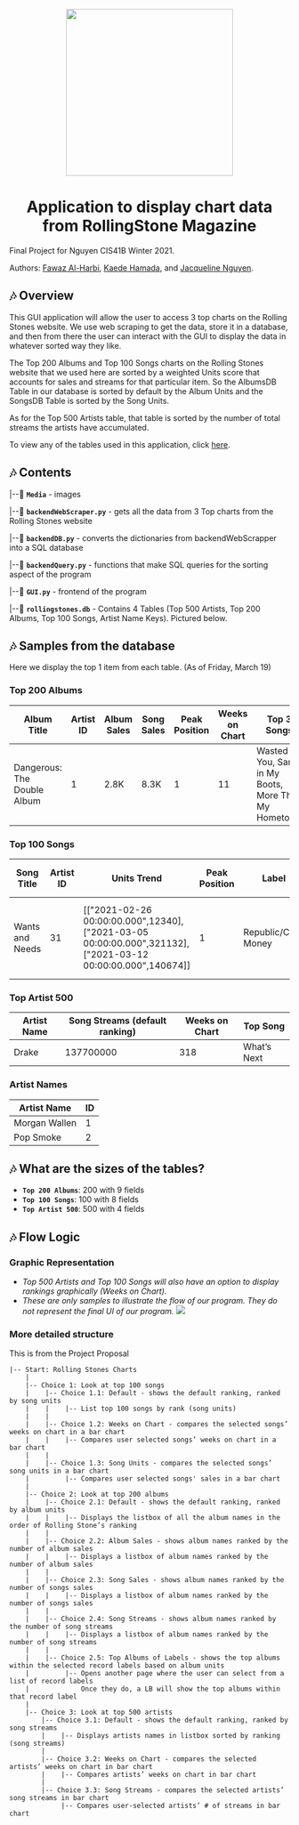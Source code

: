 
<div>
  <p align="center">
    <img width="300" src="https://cdn.worldvectorlogo.com/logos/rolling-stone-1.svg"></img>
  </p>
  <h1 align="center">
    Application to display chart data from RollingStone Magazine
  </h1>
</div>

Final Project for Nguyen CIS41B Winter 2021. 

Authors: [Fawaz Al-Harbi](https://github.com/monsieurCat), [Kaede Hamada](https://github.com/KaeMaple9), and [Jacqueline Nguyen](https://github.com/jacquelinennguyen).

## 🎶 Overview
This GUI application will allow the user to access 3 top charts on the Rolling Stones website. We use web scraping to get the data, store it in a database, and then from there the user can interact with the GUI to display the data in whatever sorted way they like.

The Top 200 Albums and Top 100 Songs charts on the Rolling Stones website that we used here are sorted by a weighted Units score that accounts for sales and streams for that particular item. So the AlbumsDB Table in our database is sorted by default by the Album Units and the SongsDB Table is sorted by the Song Units.

As for the Top 500 Artists table, that table is sorted by the number of total streams the artists have accumulated.

To view any of the tables used in this application, click [here](https://www.rollingstone.com/charts/).

## 🎶 Contents

|--🎸  **`Media`** - images

|--🎸  **`backendWebScraper.py`** - gets all the data from 3 Top charts from the Rolling Stones website

|--🎸  **`backendDB.py`** - converts the dictionaries from backendWebScrapper into a SQL database

|--🎸  **`backendQuery.py`** - functions that make SQL queries for the sorting aspect of the program

|--🎸  **`GUI.py`** - frontend of the program

|--🎸  **`rollingstones.db`** - Contains 4 Tables (Top 500 Artists, Top 200 Albums, Top 100 Songs, Artist Name Keys). Pictured below.

## 🎶 Samples from the database
Here we display the top 1 item from each table. (As of Friday, March 19)

### Top 200 Albums
| Album Title | Artist ID | Album Sales | Song Sales | Peak Position | Weeks on Chart | Top 3 Songs | Record Label | Song Streams |
| --- | --- | --- | --- | --- | --- | --- | --- | --- |
| Dangerous: The Double Album | 1 | 2.8K | 8.3K | 1 | 11 | Wasted on You, Sand in My Boots, More Than My Hometown | Republic | 65000000 |

### Top 100 Songs
| Song Title | Artist ID | Units Trend | Peak Position | Label | Top Cities | Weeks on Chart | Streams |
| --- | --- | --- | --- | --- | --- | --- | --- |
| Wants and Needs | 31 | [["2021-02-26 00:00:00.000",12340],["2021-03-05 00:00:00.000",321132],["2021-03-12 00:00:00.000",140674]] | 1 | Republic/Cash Money | 1 New York, NY 2 Los Angeles, CA 3 Chicago, IL | 2 | 17600000 |

### Top Artist 500
| Artist Name | Song Streams (default ranking) | Weeks on Chart | Top Song |
| --- | --- | --- | --- |
| Drake | 137700000 | 318 | What’s Next |

### Artist Names
| Artist Name | ID |
| --- | --- |
| Morgan Wallen | 1 |
| Pop Smoke | 2 |

## 🎶 What are the sizes of the tables? 
* **`Top 200 Albums`**: 200 with 9 fields
* **`Top 100 Songs`**: 100 with 8 fields
* **`Top Artist 500`**: 500 with 4 fields

## 🎶 Flow Logic
### Graphic Representation
* *Top 500 Artists and Top 100 Songs will also have an option to display rankings graphically (Weeks on Chart).*
* *These are only samples to illustrate the flow of our program. They do not represent the final UI of our program.*
![](https://i.imgur.com/g335cyp.png)

### More detailed structure
This is from the Project Proposal
```
|-- Start: Rolling Stones Charts
    |
    |-- Choice 1: Look at top 100 songs
    |    |-- Choice 1.1: Default - shows the default ranking, ranked by song units
    |    |    |-- List top 100 songs by rank (song units)
    |    |          
    |    |-- Choice 1.2: Weeks on Chart - compares the selected songs’ weeks on chart in a bar chart
    |    |    |-- Compares user selected songs’ weeks on chart in a bar chart
    |    |
    |    |-- Choice 1.3: Song Units - compares the selected songs’ song units in a bar chart
    |         |-- Compares user selected songs' sales in a bar chart
    |
    |-- Choice 2: Look at top 200 albums
    |    |-- Choice 2.1: Default - shows the default ranking, ranked by album units
    |    |    |-- Displays the listbox of all the album names in the order of Rolling Stone’s ranking
    |    |
    |    |-- Choice 2.2: Album Sales - shows album names ranked by the number of album sales
    |    |    |-- Displays a listbox of album names ranked by the number of album sales
    |    |
    |    |-- Choice 2.3: Song Sales - shows album names ranked by the number of songs sales
    |    |    |-- Displays a listbox of album names ranked by the number of songs sales
    |    |
    |    |-- Choice 2.4: Song Streams - shows album names ranked by the number of song streams
    |    |    |-- Displays a listbox of album names ranked by the number of song streams
    |    |
    |    |-- Choice 2.5: Top Albums of Labels - shows the top albums within the selected record labels based on album units
    |         |-- Opens another page where the user can select from a list of record labels 
    |             Once they do, a LB will show the top albums within that record label
    |
    |-- Choice 3: Look at top 500 artists
        |-- Choice 3.1: Default - shows the default ranking, ranked by song streams
        |    |-- Displays artists names in listbox sorted by ranking (song streams)
        |
        |-- Choice 3.2: Weeks on Chart - compares the selected artists’ weeks on chart in bar chart
        |    |-- Compares artists’ weeks on chart in bar chart
        |
        |-- Choice 3.3: Song Streams - compares the selected artists’ song streams in bar chart
             |-- Compares user-selected artists’ # of streams in bar chart
```
